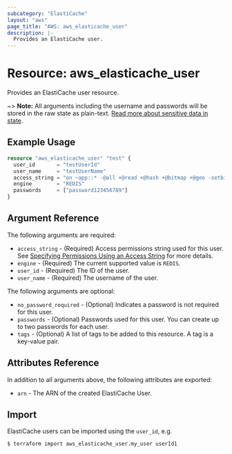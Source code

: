 ```yaml
---
subcategory: "ElastiCache"
layout: "aws"
page_title: "AWS: aws_elasticache_user"
description: |-
  Provides an ElastiCache user.
---
```


# Resource: aws_elasticache_user

Provides an ElastiCache user resource.

~> **Note:** All arguments including the username and passwords will be stored in the raw state as plain-text.
[Read more about sensitive data in state](https://www.terraform.io/docs/state/sensitive-data.html).

## Example Usage

```terraform
resource "aws_elasticache_user" "test" {
  user_id       = "testUserId"
  user_name     = "testUserName"
  access_string = "on ~app::* -@all +@read +@hash +@bitmap +@geo -setbit -bitfield -hset -hsetnx -hmset -hincrby -hincrbyfloat -hdel -bitop -geoadd -georadius -georadiusbymember"
  engine        = "REDIS"
  passwords     = ["password123456789"]
}
```

## Argument Reference

The following arguments are required:

* `access_string` - (Required) Access permissions string used for this user. See [Specifying Permissions Using an Access String](https://docs.aws.amazon.com/AmazonElastiCache/latest/red-ug/Clusters.RBAC.html#Access-string) for more details.
* `engine` - (Required) The current supported value is `REDIS`.
* `user_id` - (Required) The ID of the user.
* `user_name` - (Required) The username of the user.

The following arguments are optional:

* `no_password_required` - (Optional) Indicates a password is not required for this user.
* `passwords` - (Optional) Passwords used for this user. You can create up to two passwords for each user.
* `tags` - (Optional) A list of tags to be added to this resource. A tag is a key-value pair.

## Attributes Reference

In addition to all arguments above, the following attributes are exported:

* `arn` - The ARN of the created ElastiCache User.

## Import

ElastiCache users can be imported using the `user_id`, e.g.

```
$ terraform import aws_elasticache_user.my_user userId1
```
